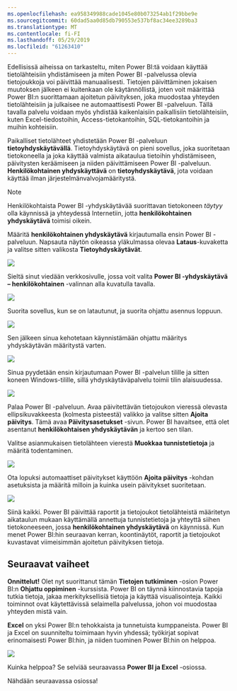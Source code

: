 ```yaml
---
ms.openlocfilehash: ea958349988cade1045e80b073254ab1f29bbe9e
ms.sourcegitcommit: 60dad5aa0d85db790553e537bf8ac34ee3289ba3
ms.translationtype: MT
ms.contentlocale: fi-FI
ms.lasthandoff: 05/29/2019
ms.locfileid: "61263410"
---
```

Edellisissä aiheissa on tarkasteltu, miten Power BI:tä voidaan käyttää tietolähteisiin yhdistämiseen ja miten Power BI -palvelussa olevia tietojoukkoja voi päivittää manuaalisesti. Tietojen päivittäminen jokaisen muutoksen jälkeen ei kuitenkaan ole käytännöllistä, joten voit määrittää Power BI:n suorittamaan ajoitetun päivityksen, joka muodostaa yhteyden tietolähteisiin ja julkaisee ne automaattisesti Power BI -palveluun. Tällä tavalla palvelu voidaan myös yhdistää kaikenlaisiin paikallisiin tietolähteisiin, kuten Excel-tiedostoihin, Access-tietokantoihin, SQL-tietokantoihin ja muihin kohteisiin.

Paikalliset tietolähteet yhdistetään Power BI -palveluun **tietoyhdyskäytävällä**. Tietoyhdyskäytävä on pieni sovellus, joka suoritetaan tietokoneella ja joka käyttää valmista aikataulua tietoihin yhdistämiseen, päivitysten keräämiseen ja niiden päivittämiseen Power BI -palveluun. **Henkilökohtainen yhdyskäyttävä** on **tietoyhdyskäytävä**, jota voidaan käyttää ilman järjestelmänvalvojamääritystä.

>[!NOTE]
>Henkilökohtaista Power BI -yhdyskäytävää suorittavan tietokoneen *täytyy* olla käynnissä ja yhteydessä Internetiin, jotta **henkilökohtainen yhdyskäytävä** toimisi oikein.
> 

Määritä **henkilökohtainen yhdyskäytävä** kirjautumalla ensin Power BI -palveluun. Napsauta näytön oikeassa yläkulmassa olevaa **Lataus**-kuvaketta ja valitse sitten valikosta **Tietoyhdyskäytävät**.

![](media/4-6-install-configure-personal-gateway/4-6_1b.png)

Sieltä sinut viedään verkkosivulle, jossa voit valita **Power BI -yhdyskäytävä – henkilökohtainen** -valinnan alla kuvatulla tavalla.

![](media/4-6-install-configure-personal-gateway/4-6_2b.png)

Suorita sovellus, kun se on latautunut, ja suorita ohjattu asennus loppuun.

![](media/4-6-install-configure-personal-gateway/4-6_3a.png)

Sen jälkeen sinua kehotetaan käynnistämään ohjattu määritys yhdyskäytävän määritystä varten.

![](media/4-6-install-configure-personal-gateway/4-6_3b.png)

Sinua pyydetään ensin kirjautumaan Power BI -palvelun tilille ja sitten koneen Windows-tilille, sillä yhdyskäytäväpalvelu toimii tilin alaisuudessa.

![](media/4-6-install-configure-personal-gateway/4-6_3c.png)

Palaa Power BI -palveluun. Avaa päivitettävän tietojoukon vieressä olevasta ellipsikuvakkeesta (kolmesta pisteestä) valikko ja valitse sitten **Ajoita päivitys**. Tämä avaa **Päivitysasetukset** -sivun. Power BI havaitsee, että olet asentanut **henkilökohtaisen yhdyskäytävän** ja kertoo sen tilan.

Valitse asianmukaisen tietolähteen vierestä **Muokkaa tunnistetietoja** ja määritä todentaminen.

![](media/4-6-install-configure-personal-gateway/4-6_6.png)

Ota lopuksi automaattiset päivitykset käyttöön **Ajoita päivitys** -kohdan asetuksista ja määritä milloin ja kuinka usein päivitykset suoritetaan.

![](media/4-6-install-configure-personal-gateway/4-6_7.png)

Siinä kaikki. Power BI päivittää raportit ja tietojoukot tietolähteistä määritetyn aikataulun mukaan käyttämällä annettuja tunnistetietoja ja yhteyttä siihen tietokoneeseen, jossa **henkilökohtainen yhdyskäytävä** on käynnissä. Kun menet Power BI:hin seuraavan kerran, koontinäytöt, raportit ja tietojoukot kuvastavat viimeisimmän ajoitetun päivityksen tietoja.

## <a name="next-steps"></a>Seuraavat vaiheet
**Onnittelut!** Olet nyt suorittanut tämän **Tietojen tutkiminen** -osion Power BI:n **Ohjattu oppiminen** -kurssista. Power BI on täynnä kiinnostavia tapoja tutkia tietoja, jakaa merkityksellisiä tietoja ja käyttää visualisointeja. Kaikki toiminnot ovat käytettävissä selaimella palvelussa, johon voi muodostaa yhteyden mistä vain.

**Excel** on yksi Power BI:n tehokkaista ja tunnetuista kumppaneista. Power BI ja Excel on suunniteltu toimimaan hyvin yhdessä; työkirjat sopivat erinomaisesti Power BI:hin, ja niiden tuominen Power BI:hin on helppoa.

![](media/4-6-install-configure-personal-gateway/5-1_1.png)

Kuinka helppoa? Se selviää seuraavassa **Power BI ja Excel** -osiossa.

Nähdään seuraavassa osiossa!

